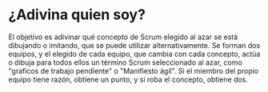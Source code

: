 <link rel="stylesheet" type="text/css" href= "../estilo.css" media="screen" />

# ¿Adivina quien soy?

El objetivo es adivinar qué concepto de Scrum elegido al azar se está dibujando o imitando, que se puede utilizar alternativamente. Se forman dos equipos, y el elegido de cada equipo, que cambia con cada concepto, actúa o dibuja para todos ellos un término Scrum seleccionado al azar, como "graficos de trabajo pendiente" o "Manifiesto ágil". Si el miembro del propio equipo tiene razón, obtiene un punto, y si roba el concepto, obtiene dos.
